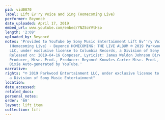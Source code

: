 ```yaml
---
pid: vid0070
label: Lift Ev'ry Voice and Sing (Homecoming Live)
performer: Beyoncé
date_uploaded: April 17, 2019
embed_url: www.youtube.com/embed/YNZSoYVtHso
length: '2:09'
uploaded_by: Beyoncé
notes: 'Provided to YouTube by Sony Music Entertainment Lift Ev''ry Voice and Sing
  (Homecoming Live) · Beyoncé HOMECOMING: THE LIVE ALBUM ℗ 2019 Parkwood Entertainment
  LLC, under exclusive license to Columbia Records, a Division of Sony Music Entertainment
  Released on: 2019-04-16 Composer, Lyricist: James Weldon Johnson Director, Executive
  Producer, Misc. Prod., Producer: Beyoncé Knowles-Carter Misc. Prod., Producer: Derek
  Dixie Auto-generated by YouTube.'
narrative: 
rights: "℗ 2019 Parkwood Entertainment LLC, under exclusive license to Columbia Records,
  a Division of Sony Music Entertainment"
location: 
date_accessed: 
related_docs: 
personal_notes: 
order: '69'
layout: lift_item
collection: lift
---
```

